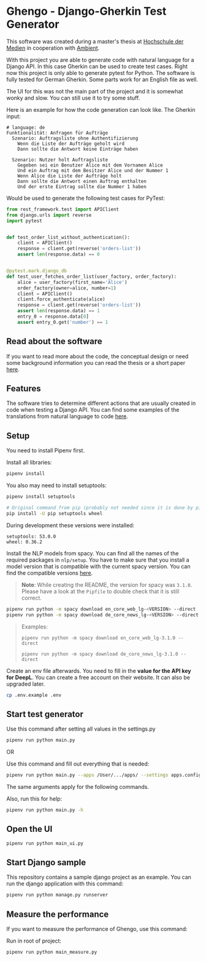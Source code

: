 # Ghengo - Django-Gherkin Test Generator

This software was created during a master's thesis at [Hochschule der Medien](https://www.hdm-stuttgart.de/) in
cooperation with [Ambient](https://ambient.digital/).

With this project you are able to generate code with natural language for a Django API. In this case Gherkin can be
used to create test cases. Right now this project is only able to generate pytest for Python.
The software is fully tested for German Gherkin. Some parts work for an English file as well.

The UI for this was not the main part of the project and it is somewhat wonky and
slow. You can still use it to try some stuff.

Here is an example for how the code generation can look like. The Gherkin input:

```Gherkin
# language: de
Funktionalität: Anfragen für Aufträge
  Szenario: Auftragsliste ohne Authentifizierung
    Wenn die Liste der Aufträge geholt wird
    Dann sollte die Antwort keine Einträge haben

  Szenario: Nutzer holt Auftragsliste
    Gegeben sei ein Benutzer Alice mit dem Vornamen Alice
    Und ein Auftrag mit dem Besitzer Alice und der Nummer 1
    Wenn Alice die Liste der Aufträge holt
    Dann sollte die Antwort einen Auftrag enthalten
    Und der erste Eintrag sollte die Nummer 1 haben
```

Would be used to generate the following test cases for PyTest:

```Python
from rest_framework.test import APIClient
from django.urls import reverse
import pytest


def test_order_list_without_authentication():
    client = APIClient()
    response = client.get(reverse('orders-list'))
    assert len(response.data) == 0


@pytest.mark.django_db
def test_user_fetches_order_list(user_factory, order_factory):
    alice = user_factory(first_name='Alice')
    order_factory(owner=alice, number=1)
    client = APIClient()
    client.force_authenticate(alice)
    response = client.get(reverse('orders-list'))
    assert len(response.data) == 1
    entry_0 = response.data[0]
    assert entry_0.get('number') == 1
```

## Read about the software

If you want to read more about the code, the conceptual design or need some background information
you can read the thesis or a short paper [here](/thesis).

## Features

The software tries to determine different actions that are usually created in code
when testing a Django API. You can find some examples of the translations from
natural language to code [here](/demo).

## Setup
You need to install Pipenv first.

Install all libraries:
```bash
pipenv install
```

You also may need to install setuptools:
```bash
pipenv install setuptools

# Original command from pip (probably not needed since it is done by pipenv):
pip install -U pip setuptools wheel
```

During development these versions were installed:
``` 
setuptools: 53.0.0
wheel: 0.36.2
```

Install the NLP models from spacy. You can find all the names of the required packages in `nlp/setup`.
You have to make sure that you install a model version that is compatible with the current spacy version.
You can find the compatible versions [here](https://github.com/explosion/spacy-models/blob/master/compatibility.json).

> **Note**: While creating the README, the version for spacy was `3.1.0`. Please have a look at the `Pipfile` to double 
> check that it is still correct.


```bash
pipenv run python -m spacy download en_core_web_lg-<VERSION> --direct
pipenv run python -m spacy download de_core_news_lg-<VERSION> --direct
```

> Examples:
> 
> `pipenv run python -m spacy download en_core_web_lg-3.1.0 --direct`
> 
> `pipenv run python -m spacy download de_core_news_lg-3.1.0 --direct`

Create an env file afterwards. You need to fill in the **value for the API key for DeepL**. You can create a free
account on their website. It can also be upgraded later.

```bash
cp .env.example .env
```

## Start test generator
Use this command after setting all values in the settings.py

```bash
pipenv run python main.py
```

OR

Use this command and fill out everything that is needed:

```bash
pipenv run python main.py --apps /User/.../apps/ --settings apps.config.settings --export-dir generated_tests/ --feature django_sample_project/features/variable_reference.feature
```

The same arguments apply for the following commands.

Also, run this for help:

```bash
pipenv run python main.py -h
```

## Open the UI
```bash
pipenv run python main_ui.py
```

## Start Django sample

This repository contains a sample django project as an example. You can run
the django application with this command:

```bash
pipenv run python manage.py runserver
```

## Measure the performance

If you want to measure the performance of Ghengo, use this command:

Run in root of project:
```bash
pipenv run python main_measure.py
```

